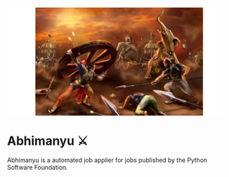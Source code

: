 ![Abhimanyu title image](assets/images/abhimanyu_title.png)


# Abhimanyu ⚔️

Abhimanyu is a automated job applier for jobs published by the Python Software
Foundation.
